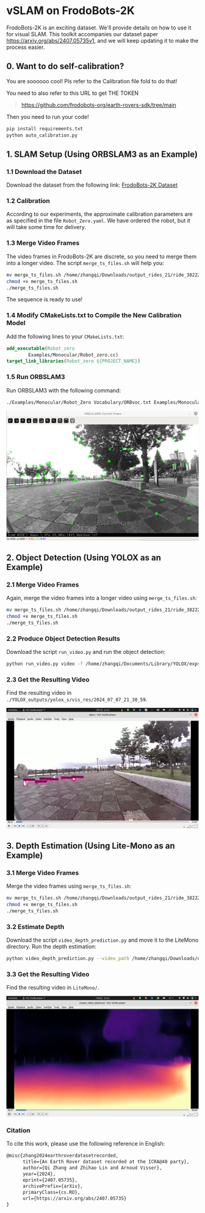 # vSLAM on FrodoBots-2K
FrodoBots-2K is an exciting dataset. We'll provide details on how to use it for visual SLAM. This toolkit accompanies our dataset paper https://arxiv.org/abs/2407.05735v1, and we will keep updating it to make the process easier.
## 0. Want to do self-calibration?
You are soooooo cool! Pls refer to the Calibration file fold to do that!

You need to also refer to this URL to get THE TOKEN
> https://github.com/frodobots-org/earth-rovers-sdk/tree/main

Then you need to run your code!
```bash
pip install requirements.txt
python auto_calibration.py
```
## 1. SLAM Setup (Using ORBSLAM3 as an Example)

### 1.1 Download the Dataset
Download the dataset from the following link: [FrodoBots-2K Dataset](https://huggingface.co/datasets/frodobots/FrodoBots-2K)

### 1.2 Calibration
According to our experiments, the approximate calibration parameters are as specified in the file `Robot_Zero.yaml`. We have ordered the robot, but it will take some time for delivery.

### 1.3 Merge Video Frames
The video frames in FrodoBots-2K are discrete, so you need to merge them into a longer video. The script `merge_ts_files.sh` will help you:

```bash
mv merge_ts_files.sh /home/zhangqi/Downloads/output_rides_21/ride_38222_20240501013650
chmod +x merge_ts_files.sh
./merge_ts_files.sh
```
The sequence is ready to use!

### 1.4 Modify CMakeLists.txt to Compile the New Calibration Model
Add the following lines to your `CMakeLists.txt`:

```cmake
add_executable(Robot_zero
        Examples/Monocular/Robot_zero.cc)
target_link_libraries(Robot_zero ${PROJECT_NAME})
```

### 1.5 Run ORBSLAM3
Run ORBSLAM3 with the following command:

```bash
./Examples/Monocular/Robot_Zero Vocabulary/ORBvoc.txt Examples/Monocular/Robot_zero.yaml /home/zhangqi/Downloads/output_rides_21/ride_38222_20240501013650
```

![Running in ORBSLAM3](images/example_image0.png)

## 2. Object Detection (Using YOLOX as an Example)

### 2.1 Merge Video Frames
Again, merge the video frames into a longer video using `merge_ts_files.sh`:

```bash
mv merge_ts_files.sh /home/zhangqi/Downloads/output_rides_21/ride_38222_20240501013650
chmod +x merge_ts_files.sh
./merge_ts_files.sh
```

### 2.2 Produce Object Detection Results
Download the script `run_video.py` and run the object detection:

```bash
python run_video.py video -f /home/zhangqi/Documents/Library/YOLOX/exps/default/yolox_s.py -c /home/zhangqi/Documents/Library/YOLOX/yolox_s.pth --path /home/zhangqi/Downloads/output_rides_21/ride_38222_20240501013650/recordings/rgb.ts --save_result
```

### 2.3 Get the Resulting Video
Find the resulting video in `./YOLOX_outputs/yolox_s/vis_res/2024_07_07_21_30_59`.

![Running in YOLOX](images/example_image1.png)

## 3. Depth Estimation (Using Lite-Mono as an Example)

### 3.1 Merge Video Frames
Merge the video frames using `merge_ts_files.sh`:

```bash
mv merge_ts_files.sh /home/zhangqi/Downloads/output_rides_21/ride_38222_20240501013650
chmod +x merge_ts_files.sh
./merge_ts_files.sh
```

### 3.2 Estimate Depth
Download the script `video_depth_prediction.py` and move it to the LiteMono directory. Run the depth estimation:

```bash
python video_depth_prediction.py --video_path /home/zhangqi/Downloads/output_rides_21/ride_38222_20240501013650/recordings/rgb.ts --output_path output_video_depth.avi --load_weights_folder /home/zhangqi/Documents/Library/Lite-Mono/pretrained_model --model lite-mono8m
```

### 3.3 Get the Resulting Video
Find the resulting video in `LiteMono/`.

![Running in LiteMono](images/example_image2.png)

### Citation
To cite this work, please use the following reference in English:

```plaintext
@misc{zhang2024earthroverdatasetrecorded,  
      title={An Earth Rover dataset recorded at the ICRA@40 party},  
      author={Qi Zhang and Zhihao Lin and Arnoud Visser},  
      year={2024},  
      eprint={2407.05735},  
      archivePrefix={arXiv},  
      primaryClass={cs.RO},  
      url={https://arxiv.org/abs/2407.05735}  
}
```
